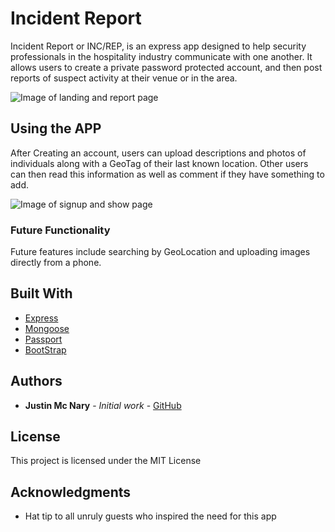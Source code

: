 # Incident Report

Incident Report or INC/REP, is an express app designed to help security professionals in the hospitality industry communicate with one another. It allows users to create a private password protected account, and then post reports of suspect activity at their venue or in the area. 

![Image of landing and report page](/images/incRep1.png)

## Using the APP

After Creating an account, users can upload descriptions and photos of individuals along with a GeoTag of their last known location. Other users can then read this information as well as comment if they have something to add. 

![Image of signup and show page](/images/incRep2.png)

### Future Functionality

Future features include searching by GeoLocation and uploading images directly from a phone. 

## Built With

* [Express](http://expressjs.com/)
* [Mongoose](http://mongoosejs.com/)
* [Passport](http://passportjs.org/)
* [BootStrap](https://getbootstrap.com/)

## Authors

* **Justin Mc Nary** - *Initial work* - [GitHub](https://github.com/justinmcnary?tab=repositories)


## License

This project is licensed under the MIT License

## Acknowledgments

* Hat tip to all unruly guests who inspired the need for this app